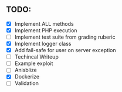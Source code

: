 ## TODO:

- [x] Implement ALL methods
- [x] Implement PHP execution
- [ ] Implement test suite from grading ruberic
- [x] Implement logger class
- [x] Add fail-safe for user on server exception
- [ ] Techincal Writeup
- [ ] Example exploit
- [ ] Anisblize
- [x] Dockerize
- [ ] Validation
